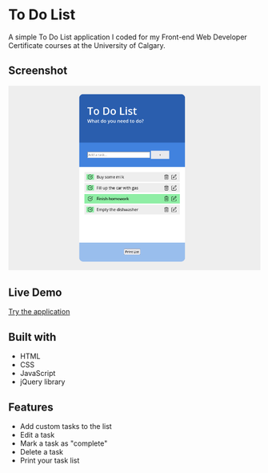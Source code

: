 # To Do List

A simple To Do List application I coded for my Front-end Web Developer Certificate courses at the University of Calgary.

## Screenshot
![](./img/screenshot-crop-01.png)

## Live Demo
[Try the application]()

## Built with

* HTML
* CSS
* JavaScript
* jQuery library

## Features

* Add custom tasks to the list
* Edit a task
* Mark a task as "complete"
* Delete a task
* Print your task list